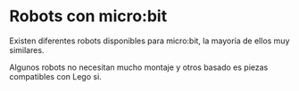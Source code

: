 # Robots con micro:bit

Existen diferentes robots disponibles para micro:bit, la mayoría de ellos muy similares.

Algunos robots no necesitan mucho montaje y otros basado es piezas compatibles con Lego si.

